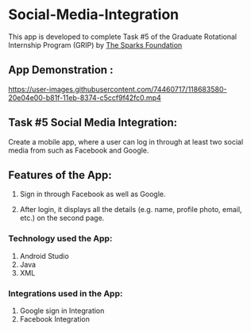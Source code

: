 # Social-Media-Integration

This app is developed to complete Task #5 of the Graduate Rotational Internship Program (GRIP) by [The Sparks Foundation](https://www.linkedin.com/company/the-sparks-foundation/mycompany/) 

## App Demonstration : 


https://user-images.githubusercontent.com/74460717/118683580-20e04e00-b81f-11eb-8374-c5ccf9f42fc0.mp4

## Task #5 Social Media Integration:

Create a mobile app, where a user can log in through at least two social media from such as Facebook and Google.

## Features of the App:
1. Sign in through Facebook as well as Google.

2. After login, it displays all the details (e.g. name, profile photo, email, etc.) on the second page.

### Technology used the App:
1. Android Studio
2. Java
3. XML
### Integrations used in the App:
1. Google sign in Integration
2. Facebook Integration

